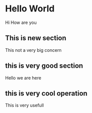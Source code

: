 # Hello World


Hi How are you


## This is new section

This not a very big concern



## this is very good section
 

Hello we are here

## this is very cool operation


This is very usefull

